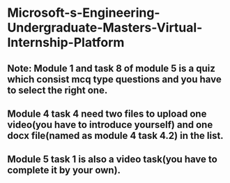 # Microsoft-s-Engineering-Undergraduate-Masters-Virtual-Internship-Platform
## Note: Module 1 and task 8 of module 5 is a quiz which consist mcq type questions and you have to select the right one.
## Module 4 task 4 need two files to upload one video(you have to introduce yourself) and one docx file(named as module 4 task 4.2) in the list.
## Module 5 task 1 is also a video task(you have to complete it by your own).
